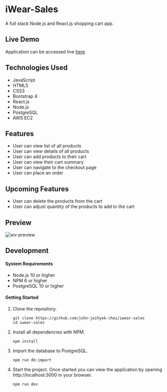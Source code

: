 # iWear-Sales
A full stack Node.js and React.js shopping cart app.

## Live Demo
Application can be accessed live [here](https://iwear-sales.johnjhc.com/)

## Technologies Used
- JavaScript
- HTML5
- CSS3
- Bootstrap 4
- React.js
- Node.js
- PostgreSQL
- AWS EC2

## Features
- User can view list of all products
- User can view details of all products
- User can add products to their cart
- User can view their cart summary
- User can navigate to the checkout page
- User can place an order

## Upcoming Features

- User can delete the products from the cart
- User can adjust quantity of the products to add to the cart

## Preview
![wv-preview](https://user-images.githubusercontent.com/57784907/78767524-8f29c000-793f-11ea-8d00-be8fcd31f838.gif)

## Development

#### System Requirements

- Node.js 10 or higher
- NPM 6 or higher
- PostgreSQL 10 or higher

#### Getting Started

1. Clone the repository.

    ```shell
    git clone https://github.com/john-jaihyek-choi/iwear-sales
    cd iwear-sales
    ```

1. Install all dependencies with NPM.

    ```shell
    npm install
    ```

1. Import the database to PostgreSQL.

    ```shell
    npm run db:import
    ```

1. Start the project. Once started you can view the application by opening http://localhost:3000 in your browser.

    ```shell
    npm run dev
    ```
